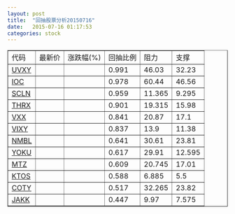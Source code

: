 ```yaml
---
layout: post
title:  "回抽股票分析20150716"
date:   2015-07-16 01:17:53
categories: stock
---
```

<script type="text/javascript">
var stockList = []
stockList.push('gb_uvxy');
stockList.push('gb_ioc');
stockList.push('gb_scln');
stockList.push('gb_thrx');
stockList.push('gb_vxx');
stockList.push('gb_vixy');
stockList.push('gb_nmbl');
stockList.push('gb_yoku');
stockList.push('gb_mtz');
stockList.push('gb_ktos');
stockList.push('gb_coty');
stockList.push('gb_jakk');
</script>
<table border="1">
 <tr>
 <td>代码</td>
 <td>最新价</td>
 <td>涨跌幅(%)</td>
 <td>回抽比例</td>
 <td>阻力</td>
 <td>支撑</td>
</tr>
  <tr id="uvxy">
  <td><a href="http://stock.finance.sina.com.cn/usstock/quotes/UVXY.html" target="_blank">UVXY</a></td><td></td><td></td><td>0.991</td><td>46.03</td><td>32.23</td></tr>
  <tr id="ioc">
  <td><a href="http://stock.finance.sina.com.cn/usstock/quotes/IOC.html" target="_blank">IOC</a></td><td></td><td></td><td>0.978</td><td>60.44</td><td>46.56</td></tr>
  <tr id="scln">
  <td><a href="http://stock.finance.sina.com.cn/usstock/quotes/SCLN.html" target="_blank">SCLN</a></td><td></td><td></td><td>0.959</td><td>11.365</td><td>9.295</td></tr>
  <tr id="thrx">
  <td><a href="http://stock.finance.sina.com.cn/usstock/quotes/THRX.html" target="_blank">THRX</a></td><td></td><td></td><td>0.901</td><td>19.315</td><td>15.98</td></tr>
  <tr id="vxx">
  <td><a href="http://stock.finance.sina.com.cn/usstock/quotes/VXX.html" target="_blank">VXX</a></td><td></td><td></td><td>0.841</td><td>20.87</td><td>17.1</td></tr>
  <tr id="vixy">
  <td><a href="http://stock.finance.sina.com.cn/usstock/quotes/VIXY.html" target="_blank">VIXY</a></td><td></td><td></td><td>0.837</td><td>13.9</td><td>11.38</td></tr>
  <tr id="nmbl">
  <td><a href="http://stock.finance.sina.com.cn/usstock/quotes/NMBL.html" target="_blank">NMBL</a></td><td></td><td></td><td>0.641</td><td>30.61</td><td>23.81</td></tr>
  <tr id="yoku">
  <td><a href="http://stock.finance.sina.com.cn/usstock/quotes/YOKU.html" target="_blank">YOKU</a></td><td></td><td></td><td>0.617</td><td>29.91</td><td>12.595</td></tr>
  <tr id="mtz">
  <td><a href="http://stock.finance.sina.com.cn/usstock/quotes/MTZ.html" target="_blank">MTZ</a></td><td></td><td></td><td>0.609</td><td>20.745</td><td>17.01</td></tr>
  <tr id="ktos">
  <td><a href="http://stock.finance.sina.com.cn/usstock/quotes/KTOS.html" target="_blank">KTOS</a></td><td></td><td></td><td>0.588</td><td>6.885</td><td>5.5</td></tr>
  <tr id="coty">
  <td><a href="http://stock.finance.sina.com.cn/usstock/quotes/COTY.html" target="_blank">COTY</a></td><td></td><td></td><td>0.517</td><td>32.265</td><td>23.82</td></tr>
  <tr id="jakk">
  <td><a href="http://stock.finance.sina.com.cn/usstock/quotes/JAKK.html" target="_blank">JAKK</a></td><td></td><td></td><td>0.447</td><td>9.97</td><td>7.575</td></tr>
</table>
